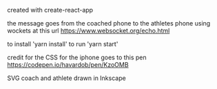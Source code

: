 created with create-react-app

the message goes from the coached phone to the athletes phone using wockets at this url https://www.websocket.org/echo.html

to install 'yarn install'
to run 'yarn start'

credit for the CSS for the iphone goes to this pen https://codepen.io/havardob/pen/KzoOMB

SVG coach and athlete drawn in Inkscape